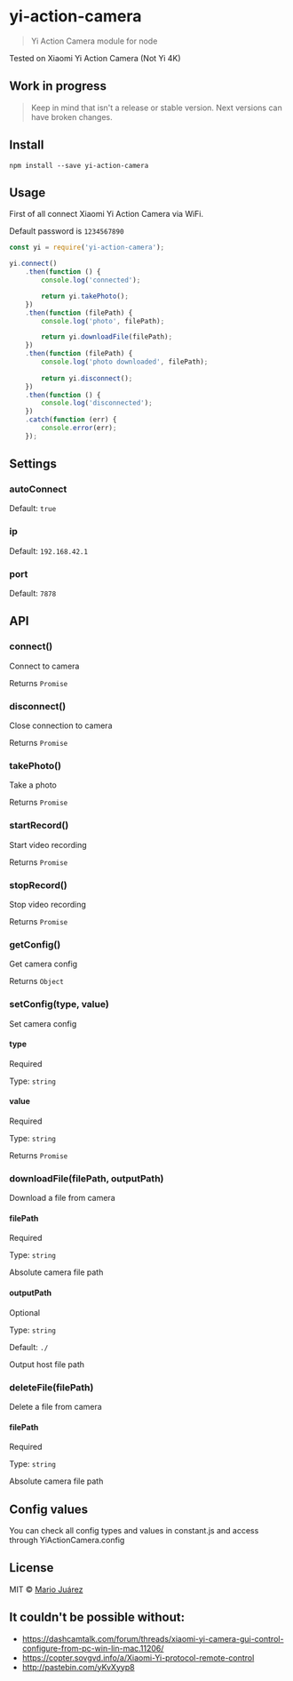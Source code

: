 # yi-action-camera
> Yi Action Camera module for node

Tested on Xiaomi Yi Action Camera (Not Yi 4K)

## Work in progress
> Keep in mind that isn't a release or stable version. Next versions can have broken changes.

## Install

```shell
npm install --save yi-action-camera
```

## Usage

First of all connect Xiaomi Yi Action Camera via WiFi.

Default password is `1234567890`

```js
const yi = require('yi-action-camera');

yi.connect()
    .then(function () {
        console.log('connected');

        return yi.takePhoto();
    })
    .then(function (filePath) {
        console.log('photo', filePath);

        return yi.downloadFile(filePath);
    })
    .then(function (filePath) {
        console.log('photo downloaded', filePath);
        
        return yi.disconnect();
    })
    .then(function () {
        console.log('disconnected');
    })
    .catch(function (err) {
        console.error(err);
    });
```

## Settings

### autoConnect
Default: `true`

### ip
Default: `192.168.42.1`

### port
Default: `7878`

## API

### connect()
Connect to camera

Returns `Promise`

### disconnect()
Close connection to camera

Returns `Promise`

### takePhoto()
Take a photo

Returns `Promise`

### startRecord()
Start video recording

Returns `Promise`

### stopRecord()
Stop video recording

Returns `Promise`

### getConfig()
Get camera config

Returns `Object`

### setConfig(type, value)
Set camera config

#### type
Required

Type: `string`

#### value
Required

Type: `string`

Returns `Promise`

### downloadFile(filePath, outputPath)
Download a file from camera

#### filePath
Required

Type: `string`

Absolute camera file path

#### outputPath
Optional

Type: `string`

Default: `./`

Output host file path

### deleteFile(filePath)
Delete a file from camera

#### filePath
Required

Type: `string`

Absolute camera file path

## Config values
You can check all config types and values in constant.js and access through YiActionCamera.config

## License

MIT © [Mario Juárez](https://github.com/mariomka)

## It couldn't be possible without:

- https://dashcamtalk.com/forum/threads/xiaomi-yi-camera-gui-control-configure-from-pc-win-lin-mac.11206/
- https://copter.sovgvd.info/a/Xiaomi-Yi-protocol-remote-control
- http://pastebin.com/yKvXyyp8